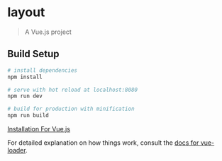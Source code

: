 # layout

> A Vue.js project

## Build Setup

``` bash
# install dependencies
npm install

# serve with hot reload at localhost:8080
npm run dev

# build for production with minification
npm run build
```

[Installation For Vue.js](https://cli.vuejs.org/guide/installation.html)

For detailed explanation on how things work, consult the [docs for vue-loader](http://vuejs.github.io/vue-loader).
